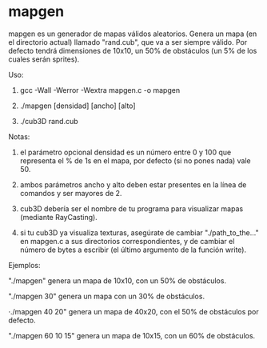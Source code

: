 # mapgen

mapgen es un generador de mapas válidos aleatorios. Genera un mapa (en el directorio actual) llamado "rand.cub", que va a ser siempre válido.
Por defecto tendrá dimensiones de 10x10, un 50% de obstáculos (un 5% de los cuales serán sprites).

Uso: 

1) gcc -Wall -Werror -Wextra mapgen.c -o mapgen

2) ./mapgen [densidad] [ancho] [alto]

3) ./cub3D rand.cub

Notas: 

1) el parámetro opcional densidad es un número entre 0 y 100 que representa el % de 1s en el mapa, por defecto (si no pones nada) vale 50.

2) ambos parámetros ancho y alto deben estar presentes en la línea de comandos y ser mayores de 2.

3) cub3D debería ser el nombre de tu programa para visualizar mapas (mediante RayCasting).

4) si tu cub3D ya visualiza texturas, asegúrate de cambiar "./path_to_the..." en mapgen.c a sus directorios correspondientes, y de cambiar el número de bytes a escribir (el último argumento de la función write).

Ejemplos:

"./mapgen" genera un mapa de 10x10, con un 50% de obstáculos.

"./mapgen 30" genera un mapa con un 30% de obstáculos.

·./mapgen 40 20" genera un mapa de 40x20, con el 50% de obstáculos por defecto.

"./mapgen 60 10 15" genera un mapa de 10x15, con un 60% de obstáculos.
